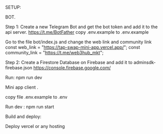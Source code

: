 SETUP:

BOT.

Step 1: Create a new Telegram Bot and get the bot token and add it to the api server.
https://t.me/BotFather
copy .env.example to .env.example

Go to the file bot/index.js and change the web link and community link
const web_link = "https://tap-swap-mini-app.vercel.app/";
const community_link = "https://t.me/web3hub_mkt"; 


Step 2: Create a Firestore Database on Firebase and add it to adminsdk-firebase.json https://console.firebase.google.com/

Run: npm run dev

Mini app client .

copy file .env.example to .env

Run dev : npm run start

Build and deploy:

Deploy vercel or any hosting
